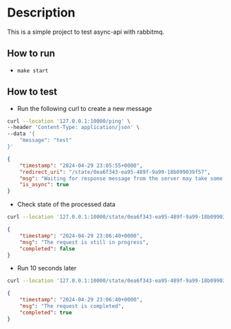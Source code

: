 # Description
This is a simple project to test async-api with rabbitmq.

## How to run
- `make start`

## How to test

- Run the following curl to create a new message
```bash
curl --location '127.0.0.1:10000/ping' \
--header 'Content-Type: application/json' \
--data '{
    "message": "test"
}'
```

```json
{
    "timestamp": "2024-04-29 23:05:55+0000",
    "redirect_uri": "/state/0ea6f343-ea95-489f-9a99-18b099039f57",
    "msg": "Waiting for response message from the server may take some time, grab a coffee and relax",
    "is_async": true
}
```

- Check state of the processed data
```bash
curl --location '127.0.0.1:10000/state/0ea6f343-ea95-489f-9a99-18b099039f57'
```

```json
{
    "timestamp": "2024-04-29 23:06:40+0000",
    "msg": "The request is still in progress",
    "completed": false
}
```

- Run 10 seconds later
```bash
curl --location '127.0.0.1:10000/state/0ea6f343-ea95-489f-9a99-18b099039f57'
```

```json
{
    "timestamp": "2024-04-29 23:06:40+0000",
    "msg": "The request is completed",
    "completed": true
}
```
